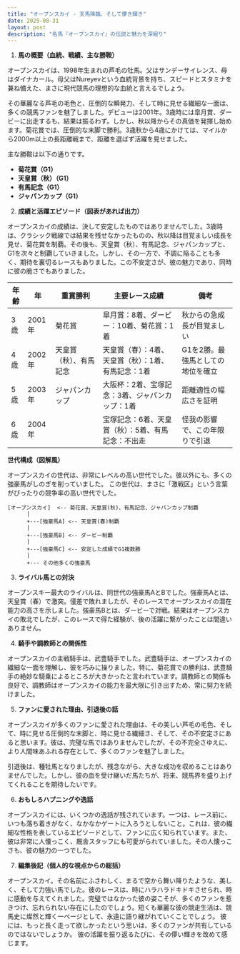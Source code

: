 ```yaml
---
title: "オープンスカイ - 天馬降臨、そして儚き輝き"
date: 2025-08-31
layout: post
description: "名馬『オープンスカイ』の伝説と魅力を深堀り"
---
```


1. **馬の概要（血統、戦績、主な勝鞍）**

オープンスカイは、1998年生まれの芦毛の牡馬。父はサンデーサイレンス、母はダイナカール。母父はNureyevという血統背景を持ち、スピードとスタミナを兼ね備えた、まさに現代競馬の理想的な血統と言えるでしょう。

その華麗なる芦毛の毛色と、圧倒的な瞬発力、そして時に見せる繊細な一面は、多くの競馬ファンを魅了しました。デビューは2001年。3歳時には皐月賞、ダービーに出走するも、結果は振るわず。しかし、秋以降からその真価を発揮し始めます。菊花賞では、圧倒的な末脚で勝利。3歳秋から4歳にかけては、マイルから2000m以上の長距離戦まで、距離を選ばず活躍を見せました。

主な勝鞍は以下の通りです。

* **菊花賞（G1）**
* **天皇賞（秋）（G1）**
* **有馬記念（G1）**
* **ジャパンカップ（G1）**


2. **成績と活躍エピソード（図表があれば出力）**

オープンスカイの成績は、決して安定したものではありませんでした。3歳時は、クラシック戦線では結果を残せなかったものの、秋以降は目覚ましい成長を見せ、菊花賞を制覇。その後も、天皇賞（秋）、有馬記念、ジャパンカップと、G1を次々と制覇していきました。しかし、その一方で、不調に陥ることも多く、期待を裏切るレースもありました。この不安定さが、彼の魅力であり、同時に彼の脆さでもありました。


| 年齢 | 年 | 重賞勝利 | 主要レース成績 | 備考 |
|---|---|---|---|---|
| 3歳 | 2001年 | 菊花賞 | 皐月賞：8着、ダービー：10着、菊花賞：1着 | 秋からの急成長が目覚ましい |
| 4歳 | 2002年 | 天皇賞（秋）、有馬記念 | 天皇賞（春）：4着、天皇賞（秋）：1着、有馬記念：1着 | G1を2勝。最強馬としての地位を確立 |
| 5歳 | 2003年 | ジャパンカップ | 大阪杯：2着、宝塚記念：3着、ジャパンカップ：1着 | 距離適性の幅広さを証明 |
| 6歳 | 2004年 |  | 宝塚記念：6着、天皇賞（秋）：5着、有馬記念：不出走 | 怪我の影響で、この年限りで引退 |


**世代構成（図解風）**

オープンスカイの世代は、非常にレベルの高い世代でした。彼以外にも、多くの強豪馬がしのぎを削っていました。  この世代は、まさに「激戦区」という言葉がぴったりの競争率の高い世代でした。

```
[オープンスカイ]  <-- 菊花賞、天皇賞(秋)、有馬記念、ジャパンカップ制覇
      |
      +---[強豪馬A] <-- 天皇賞(春)制覇
      |
      +---[強豪馬B] <-- ダービー制覇
      |
      +---[強豪馬C] <-- 安定した成績でG1複数勝
      |
      +--- その他多くの強豪馬
```


3. **ライバル馬との対決**

オープンスキー最大のライバルは、同世代の強豪馬AとBでした。強豪馬Aとは、天皇賞（春）で激突。僅差で敗れましたが、そのレースでオープンスカイの潜在能力の高さを示しました。強豪馬Bとは、ダービーで対戦。結果はオープンスカイの敗北でしたが、このレースで得た経験が、後の活躍に繋がったことは間違いありません。


4. **騎手や調教師との関係性**

オープンスカイの主戦騎手は、武豊騎手でした。武豊騎手は、オープンスカイの繊細な一面を理解し、彼を巧みに操りました。特に、菊花賞での勝利は、武豊騎手の絶妙な騎乗によるところが大きかったと言われています。調教師との関係も良好で、調教師はオープンスカイの能力を最大限に引き出すため、常に努力を続けました。


5. **ファンに愛された理由、引退後の話**

オープンスカイが多くのファンに愛された理由は、その美しい芦毛の毛色、そして、時に見せる圧倒的な末脚と、時に見せる繊細さ、そして、その不安定さにあると思います。彼は、完璧な馬ではありませんでしたが、その不完全さゆえに、より人間味あふれる存在として、多くのファンを魅了しました。

引退後は、種牡馬となりましたが、残念ながら、大きな成功を収めることはありませんでした。しかし、彼の血を受け継いだ馬たちが、将来、競馬界を盛り上げてくれることを期待したいです。


6. **おもしろハプニングや逸話**

オープンスカイには、いくつかの逸話が残されています。一つは、レース前に、いつも落ち着きがなく、なかなかゲートに入ろうとしないこと。これは、彼の繊細な性格を表しているエピソードとして、ファンに広く知られています。また、彼は非常に人懐っこく、厩舎スタッフにも可愛がられていました。その人懐っこさも、彼の魅力の一つでした。


7. **編集後記（個人的な視点からの総括）**

オープンスカイ。その名前にふさわしく、まるで空から舞い降りたような、美しく、そして力強い馬でした。彼のレースは、時にハラハラドキドキさせられ、時に感動を与えてくれました。完璧ではなかった彼の姿こそが、多くのファンを惹きつけ、忘れられない存在にしたのでしょう。短くも華麗な彼の競走生活は、競馬史に燦然と輝く一ページとして、永遠に語り継がれていくことでしょう。  彼には、もっと長く走って欲しかったという思いは、多くのファンが共有しているのではないでしょうか。  彼の活躍を振り返るたびに、その儚い輝きを改めて感じます。
